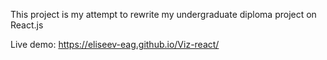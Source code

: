 This project is my attempt to rewrite my undergraduate diploma project on React.js

Live demo: https://eliseev-eag.github.io/Viz-react/

